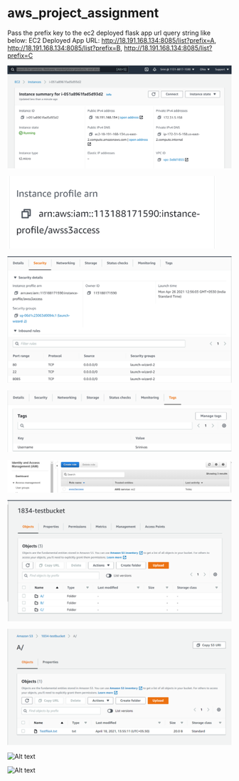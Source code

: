 # aws_project_assignment

Pass the prefix key to the ec2 deployed flask app url query string like below:
EC2 Deployed App URL: http://18.191.168.134:8085/list?prefix=A,  http://18.191.168.134:8085/list?prefix=B,  http://18.191.168.134:8085/list?prefix=C

![Alt text](/Screenshots/EC2_Instance_Details.png?raw=true "EC2_Instance_Details")

![Alt text](/Screenshots/EC2_Instance_IAM_Role_Details.png?raw=true "EC2_Instance_IAM_Role_Details")

![Alt text](/Screenshots/EC2_Instance_Security_Port_Details.png?raw=true "EC2_Instance_Security_Port_Details")

![Alt text](/Screenshots/EC2_Instance_Tag_Details.png?raw=true "EC2_Instance_Tag_Details")

![Alt text](/Screenshots/IAM_role_Details.png?raw=true "IAM_Role_Details")

![Alt text](/Screenshots/AWS_S3_Bucket_Details.png?raw=true "AWS_S3_Bucket_Details")

![Alt text](/Screenshots/AWS_S3_Bucket_FolderA_Details.png?raw=true "AWS_S3_Bucket_FolderA_Details")

![Alt text](/Screenshots/Screenshot(20).png?raw=true "IAM_User_Info")

![Alt text](/Screenshots/Screenshot(21).png?raw=true "Tags_Info")

